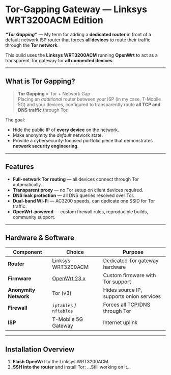 #  Tor-Gapping Gateway — Linksys WRT3200ACM Edition

**_“Tor Gapping”_** — My term for adding a **dedicated router** in front of a default network ISP router that forces **all devices** to route their traffic through the **Tor network**.

This build uses the **Linksys WRT3200ACM** running **OpenWrt** to act as a transparent Tor gateway for **all connected devices**.

---

##  What is Tor Gapping?

> **Tor Gapping** = Tor + Network Gap  
> Placing an *additional* router between your ISP (in my case, T-Mobile 5G) and your devices, configured to transparently route **all TCP and DNS traffic** through Tor.

The goal:
- Hide the public IP of **every device** on the network.
- Make anonymity the *default* network state.
- Provide a cybersecurity-focused portfolio piece that demonstrates **network security engineering**.

---

##  Features

- **Full-network Tor routing** — all devices connect through Tor automatically.
- **Transparent proxy** — no Tor setup on client devices required.
- **DNS leak protection** — all DNS queries resolved over Tor.
- **Dual-band Wi-Fi** — AC3200 speeds, can dedicate one SSID for Tor traffic.
- **OpenWrt-powered** — custom firewall rules, reproducible builds, community support.

---

##  Hardware & Software

| Component             | Choice                         | Purpose |
|-----------------------|--------------------------------|---------|
| **Router**            | Linksys WRT3200ACM             | Dedicated Tor gateway hardware |
| **Firmware**          | [OpenWrt 23.x](https://openwrt.org/toh/linksys/wrt3200acm) | Custom firmware with Tor support |
| **Anonymity Network** | Tor (v3)                       | Hides source IP, supports onion services |
| **Firewall**          | `iptables` / `nftables`        | Forces all TCP/DNS through Tor |
| **ISP**               | T-Mobile 5G Gateway            | Internet uplink |

---

##  Installation Overview

1. **Flash OpenWrt** to the Linksys WRT3200ACM.
2. **SSH into the router** and install Tor:
   ...Still working on it...


